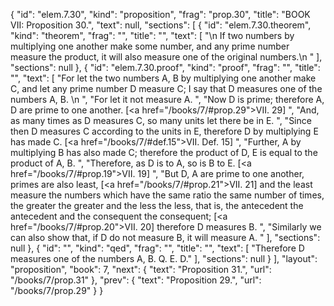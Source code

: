 {
  "id": "elem.7.30",
  "kind": "proposition",
  "frag": "prop.30",
  "title": "BOOK VII: Proposition 30.",
  "text": null,
  "sections": [
    {
      "id": "elem.7.30.theorem",
      "kind": "theorem",
      "frag": "",
      "title": "",
      "text": [
        "\n       If two numbers by multiplying one another make some number, and any prime number measure the product, it will also measure one of the original numbers.\n      "
      ],
      "sections": null
    },
    {
      "id": "elem.7.30.proof",
      "kind": "proof",
      "frag": "",
      "title": "",
      "text": [
        "For let the two numbers A, B by multiplying one another make C, and let any prime number D measure C; I say that D measures one of the numbers A, B. \n      ",
        "For let it not measure A. ",
        "Now D is prime; therefore A, D are prime to one another. [<a href=\"/books/7/#prop.29\">VII. 29</a>] ",
        "And, as many times as D measures C, so many units let there be in E. ",
        "Since then D measures C according to the units in E, therefore D by multiplying E has made C. [<a href=\"/books/7/#def.15\">VII. Def. 15</a>] ",
        "Further, A by multiplying B has also made C; therefore the product of D, E is equal to the product of A, B. ",
        "Therefore, as D is to A, so is B to E. [<a href=\"/books/7/#prop.19\">VII. 19</a>] ",
        "But D, A are prime to one another, primes are also least, [<a href=\"/books/7/#prop.21\">VII. 21</a>] and the least measure the numbers which have the same ratio the same number of times, the greater the greater and the less the less, that is, the antecedent the antecedent and the consequent the consequent; [<a href=\"/books/7/#prop.20\">VII. 20</a>] therefore D measures B. ",
        "Similarly we can also show that, if D do not measure B, it will measure A. "
      ],
      "sections": null
    },
    {
      "id": "",
      "kind": "qed",
      "frag": "",
      "title": "",
      "text": [
        "Therefore D measures one of the numbers A, B. Q. E. D."
      ],
      "sections": null
    }
  ],
  "layout": "proposition",
  "book": 7,
  "next": {
    "text": "Proposition 31.",
    "url": "/books/7/prop.31"
  },
  "prev": {
    "text": "Proposition 29.",
    "url": "/books/7/prop.29"
  }
}
